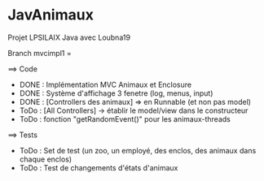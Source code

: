 JavAnimaux
==========

Projet LPSILAIX Java avec Loubna19

Branch mvcimpl1 =

==> Code
- DONE : Implémentation MVC Animaux et Enclosure
- DONE : Système d'affichage 3 fenetre (log, menus, input) 
- DONE : [Controllers des animaux] => en Runnable (et non pas model)
- ToDo : [All Controllers] -> établir le model/view dans le constructeur
- ToDo : fonction "getRandomEvent()" pour les animaux-threads

==> Tests
- ToDo : Set de test (un zoo, un employé, des enclos, des animaux dans chaque enclos)
- ToDo : Test de changements d'états d'animaux 

